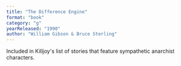 ```yaml
---
title: "The Difference Engine"
format: "book"
category: "g"
yearReleased: "1990"
author: "William Gibson & Bruce Sterling"
---
```

Included in  Killjoy's list of stories that feature sympathetic  anarchist characters.
 
 